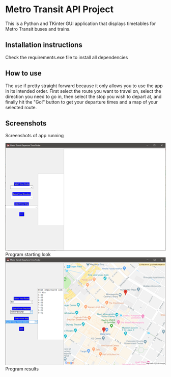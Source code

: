 # Metro Transit API Project 

This is a Python and TKinter GUI application that displays timetables for Metro Transit buses and trains. 

## Installation instructions 
Check the requirements.exe file to install all dependencies
 

## How to use 
The use if pretty straight forward because it only allows you to use the app in its intended order.
First select the route you want to travel on, select the direction you need to go in, then select the stop you wish to depart at, and finally hit the "Go!" button to get your departure times and a map of your selected route.

## Screenshots
Screenshots of app running

![App logo](documentation/Start_Position.PNG)
Program starting look
![](documentation/Results.PNG)
Program results

